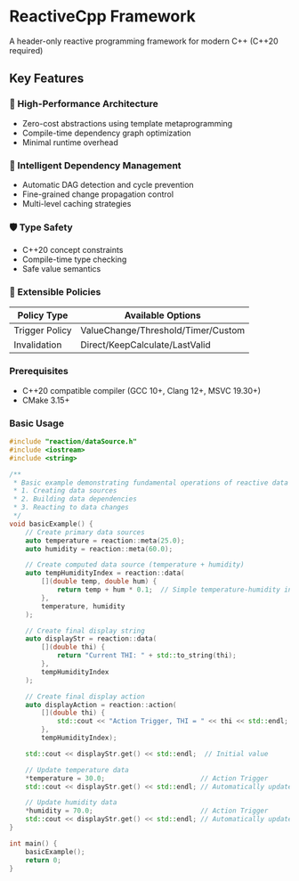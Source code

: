 # ReactiveCpp Framework

A header-only reactive programming framework for modern C++ (C++20 required)

## Key Features

### 🚀 High-Performance Architecture
- Zero-cost abstractions using template metaprogramming
- Compile-time dependency graph optimization
- Minimal runtime overhead

### 🔗 Intelligent Dependency Management
- Automatic DAG detection and cycle prevention
- Fine-grained change propagation control
- Multi-level caching strategies

### 🛡️ Type Safety
- C++20 concept constraints
- Compile-time type checking
- Safe value semantics

### 🧩 Extensible Policies
| Policy Type      | Available Options               |
|------------------|---------------------------------|
| Trigger Policy   | ValueChange/Threshold/Timer/Custom |
| Invalidation     | Direct/KeepCalculate/LastValid  |

### Prerequisites
- C++20 compatible compiler (GCC 10+, Clang 12+, MSVC 19.30+)
- CMake 3.15+

### Basic Usage

```cpp
#include "reaction/dataSource.h"
#include <iostream>
#include <string>

/**
 * Basic example demonstrating fundamental operations of reactive data sources
 * 1. Creating data sources
 * 2. Building data dependencies
 * 3. Reacting to data changes
 */
void basicExample() {
    // Create primary data sources
    auto temperature = reaction::meta(25.0);
    auto humidity = reaction::meta(60.0);

    // Create computed data source (temperature + humidity)
    auto tempHumidityIndex = reaction::data(
        [](double temp, double hum) {
            return temp + hum * 0.1;  // Simple temperature-humidity index calculation
        },
        temperature, humidity
    );

    // Create final display string
    auto displayStr = reaction::data(
        [](double thi) {
            return "Current THI: " + std::to_string(thi);
        },
        tempHumidityIndex
    );

    // Create final display action
    auto displayAction = reaction::action(
        [](double thi) {
            std::cout << "Action Trigger, THI = " << thi << std::endl;
        },
        tempHumidityIndex);

    std::cout << displayStr.get() << std::endl;  // Initial value

    // Update temperature data
    *temperature = 30.0;                        // Action Trigger
    std::cout << displayStr.get() << std::endl; // Automatically updated

    // Update humidity data
    *humidity = 70.0;                           // Action Trigger
    std::cout << displayStr.get() << std::endl; // Automatically updated
}

int main() {
    basicExample();
    return 0;
}